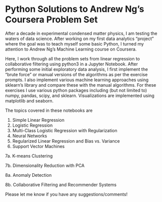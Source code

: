 # Python Solutions to Andrew Ng’s Coursera Problem Set

After a decade in experimental condensed matter physics, I am testing the waters of data science. After working on my first data analytics “project” where the goal was to teach myself some basic Python, I turned my attention to Andrew Ng’s Machine Learning course on Coursera.  

Here, I work through all the problem sets from linear regression to collaborative filtering using python3 in a Jupyter Notebook. After performing some initial exploratory data analysis, I first implement the “brute force” or manual versions of the algorithms as per the exercise prompts. I also implement various machine learning approaches using sklearn’s library and compare these with the manual algorithms.  For these exercises I use various python packages including (but not limited to) numpy, pandas, scipy, and sklearn. Visualizations are implemented using matplotlib and seaborn. 

 The topics covered in these notebooks are 
  1. Simple Linear Regression 
  2. Logistic Regression
  3. Multi-Class Logistic Regression with Regularization
  4. Neural Networks
  5. Regularized Linear Regression and Bias vs. Variance
  6. Support Vector Machines
  
  7a. K-means Clustering
  
  7b. Dimensionality Reduction with PCA
  
  8a. Anomaly Detection
  
  8b. Collaborative Filtering and Recommender Systems

Please let me know if you have any suggestions/comments!
